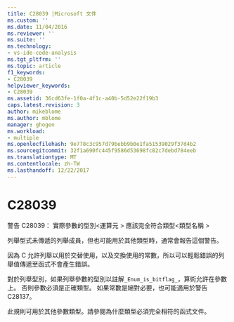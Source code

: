 ```yaml
---
title: C28039 |Microsoft 文件
ms.custom: ''
ms.date: 11/04/2016
ms.reviewer: ''
ms.suite: ''
ms.technology:
- vs-ide-code-analysis
ms.tgt_pltfrm: ''
ms.topic: article
f1_keywords:
- C28039
helpviewer_keywords:
- C28039
ms.assetid: 36cd63fe-1f0a-4f1c-a40b-5d52e22f19b3
caps.latest.revision: 3
author: mikeblome
ms.author: mblome
manager: ghogen
ms.workload:
- multiple
ms.openlocfilehash: 9e778c3c957d79bebb9b0e1fa51539029f37d4b2
ms.sourcegitcommit: 32f1a690fc445f9586d53698fc82c7debd784eeb
ms.translationtype: MT
ms.contentlocale: zh-TW
ms.lasthandoff: 12/22/2017
---
```

# <a name="c28039"></a>C28039
警告 C28039： 實際參數的型別\<運算元 > 應該完全符合類型\<類型名稱 >  
  
 列舉型式未傳遞的列舉成員，但也可能用於其他類型時，通常會報告這個警告。  
  
 因為 C 允許列舉以用於交替使用，以及交換使用的常數，所以可以輕鬆錯誤的列舉值傳遞至函式不會產生錯誤。  
  
 對於列舉型別，如果列舉參數的型別以註解`_Enum_is_bitflag_`，算術允許在參數上。 否則參數必須是正確類型。 如果常數是絕對必要，也可能適用於警告 C28137。  
  
 此規則可用於其他參數類型。請參閱為什麼類型必須完全相符的函式文件。